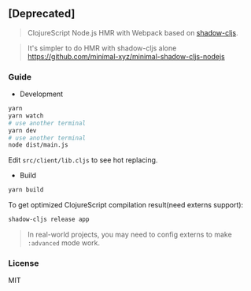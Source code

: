 
[Deprecated]
---

> ClojureScript Node.js HMR with Webpack based on [shadow-cljs](https://github.com/thheller/shadow-cljs/wiki/ClojureScript-for-JS-Devs).

> It's simpler to do HMR with shadow-cljs alone https://github.com/minimal-xyz/minimal-shadow-cljs-nodejs

### Guide

* Development

```bash
yarn
yarn watch
# use another terminal
yarn dev
# use another terminal
node dist/main.js
```

Edit `src/client/lib.cljs` to see hot replacing.

* Build

```bash
yarn build
```

To get optimized ClojureScript compilation result(need externs support):

```bash
shadow-cljs release app
```

> In real-world projects, you may need to config externs to make `:advanced` mode work.

### License

MIT
